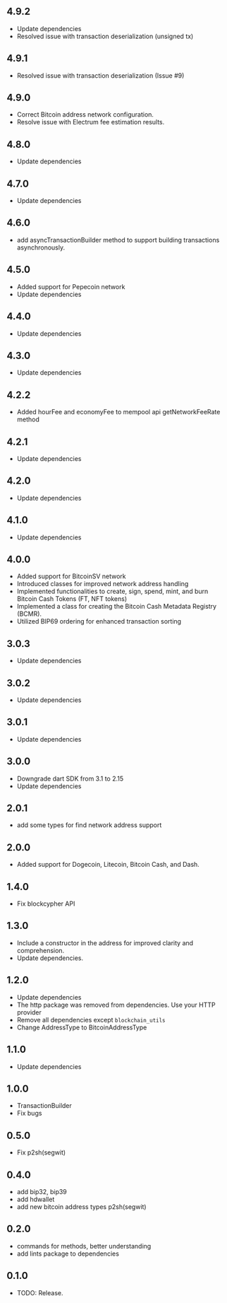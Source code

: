 ## 4.9.2

* Update dependencies
* Resolved issue with transaction deserialization (unsigned tx)

## 4.9.1

* Resolved issue with transaction deserialization (Issue #9)

## 4.9.0

* Correct Bitcoin address network configuration.
* Resolve issue with Electrum fee estimation results.


## 4.8.0

* Update dependencies

## 4.7.0

* Update dependencies

## 4.6.0

* add asyncTransactionBuilder method to support building transactions asynchronously.

## 4.5.0

* Added support for Pepecoin network
* Update dependencies

## 4.4.0

* Update dependencies

## 4.3.0

* Update dependencies

## 4.2.2

* Added hourFee and economyFee to mempool api getNetworkFeeRate method

## 4.2.1

* Update dependencies

## 4.2.0

* Update dependencies

## 4.1.0

* Update dependencies

## 4.0.0

* Added support for BitcoinSV network
* Introduced classes for improved network address handling
* Implemented functionalities to create, sign, spend, mint, and burn Bitcoin Cash Tokens (FT, NFT tokens)
* Implemented a class for creating the Bitcoin Cash Metadata Registry (BCMR).
* Utilized BIP69 ordering for enhanced transaction sorting

## 3.0.3

* Update dependencies

## 3.0.2

* Update dependencies

## 3.0.1

* Update dependencies

## 3.0.0

* Downgrade dart SDK from 3.1 to 2.15
* Update dependencies

## 2.0.1

* add some types for find network address support

## 2.0.0

* Added support for Dogecoin, Litecoin, Bitcoin Cash, and Dash.

## 1.4.0

* Fix blockcypher API

## 1.3.0

* Include a constructor in the address for improved clarity and comprehension.
* Update dependencies.

## 1.2.0

* Update dependencies
* The http package was removed from dependencies. Use your HTTP provider
* Remove all dependencies except `blockchain_utils`  
* Change AddressType to BitcoinAddressType

## 1.1.0

* Update dependencies

## 1.0.0

* TransactionBuilder
* Fix bugs

## 0.5.0

* Fix p2sh(segwit)

## 0.4.0

* add bip32, bip39
* add hdwallet
* add new bitcoin address types p2sh(segwit)

## 0.2.0

* commands for methods, better understanding
* add lints package to dependencies

## 0.1.0

* TODO: Release.

